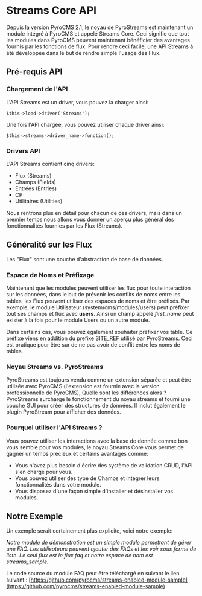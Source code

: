 # Streams Core API

Depuis la version PyroCMS 2.1, le noyau de PyroStreams est maintenant un module intégré à PyroCMS et appelé Streams Core. Ceci signifie que tout les modules dans PyroCMS peuvent maintenant bénéficier des avantages fournis par les fonctions de flux. Pour rendre ceci facile, une API Streams à été développée dans le but de rendre simple l'usage des Flux.

## Pré-requis API

### Chargement de l'API

L'API Streams est un driver, vous pouvez la charger ainsi:

	$this->load->driver('Streams');
	
Une fois l'API chargée, vous pouvez utiliser chaque driver ainsi:

	$this->streams->driver_name->function();
	
### Drivers API

L'API Streams contient cinq drivers:

* Flux (Streams)
* Champs (Fields)
* Entrées (Entries)
* CP
* Utilitaires (Utilities)

Nous rentrons plus en détail pour chacun de ces drivers, mais dans un premier temps nous allons vous donner un aperçu plus général des fonctionnalités fournies par les Flux (Streams).

## Généralité sur les Flux

Les "Flux" sont une couche d'abstraction de base de données.

### Espace de Noms et Préfixage

Maintenant que les modules peuvent utiliser les flux pour toute interaction sur les données, dans le but de prévenir les conflits de noms entre les tables, les Flux peuvent utiliser des espaces de noms et être préfixés. Par exemple, le module Utilisateur (system/cms/modules/users) peut préfixer tout ses champs et flux avec **users**. Ainsi un champ appelé _first\_name_ peut exister à la fois pour le module Users ou un autre module.

Dans certains cas, vous pouvez également souhaiter préfixer vos table. Ce préfixe viens en addition du prefixe SITE_REF utilisé par PyroStreams. Ceci est pratique pour être sur de ne pas avoir de conflit entre les noms de tables.

### Noyau Streams vs. PyroStreams

PyroStreams est toujours vendu comme un extension séparée et peut être utilisée avec PyroCMS (l'extension est fournie avec la version professionnelle de PyroCMS), Quelle sont les différences alors ? PyroStreams surcharge le fonctionnement du noyau streams et fourni une couche GUI pour créer des structures de données. Il inclut également le plugin PyroStream pour afficher des données.

### Pourquoi utiliser l'API Streams ?

Vous pouvez utiliser les interactions avec la base de donnée comme bon vous semble pour vos modules, le noyau Streams Core vous permet de gagner un temps précieux et certains avantages comme:

* Vous n'avez plus besoin d'écrire des système de validation CRUD, l'API s'en charge pour vous.
* Vous pouvez utiliser des type de Champs et intégrer leurs fonctionnalités dans votre module.
* Vous disposez d'une façon simple d'installer et désinstaller vos modules.

## Notre Exemple

Un exemple serait certainement plus explicite, voici notre exemple:

_Notre module de démonstration est un simple module permettant de gérer une FAQ. Les utilisateurs peuvent ajouter des FAQs et les voir sous forme de liste. Le seul flux est le flux faq et notre espace de nom est streams\_sample._

Le code source du module FAQ peut être téléchargé en suivant le lien suivant : [https://github.com/pyrocms/streams-enabled-module-sample](https://github.com/pyrocms/streams-enabled-module-sample)     